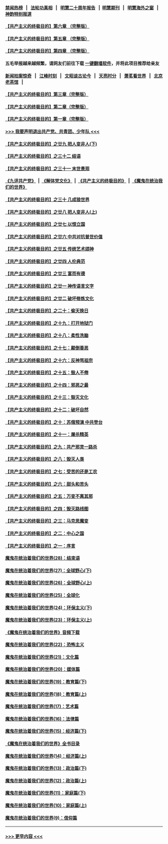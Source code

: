 #### [禁闻热榜](热点新闻.md?=0)  &nbsp;&nbsp;|&nbsp;&nbsp; [法轮功真相](https://github.com/gfw-breaker/truth/blob/master/README.md?=0) &nbsp;&nbsp;|&nbsp;&nbsp; [明慧二十周年报告](https://github.com/gfw-breaker/mh-reports/blob/master/README.md?=0) &nbsp;&nbsp;|&nbsp;&nbsp;[明慧期刊](https://github.com/gfw-breaker/mh-qikan) &nbsp;&nbsp;|&nbsp;&nbsp; [明慧海外之窗](https://github.com/gfw-breaker/mh-news/blob/master/README.md?=0) &nbsp;&nbsp;|&nbsp;&nbsp; [神韵特别报道](https://github.com/gfw-breaker/mh-news/blob/master/shenyun.md?=0)
#### [【共产主义的终极目的】第六章 （完整版）](../pages/nsc422/n11428913.md?t=03102202) 
#### [【共产主义的终极目的】第五章 （完整版）](../pages/nsc422/n11428912.md?t=03102202) 
#### [【共产主义的终极目的】第四章 （完整版）](../pages/nsc422/n11428907.md?t=03102202) 
#### 五毛举报越来越频繁，请网友们前往下载 [一键翻墙软件](https://github.com/gfw-breaker/ssr-accounts)，并将此项目推荐给亲友
#### [新闻拍案惊奇](https://github.com/gfw-breaker/banned-news/blob/master/pages/link4.md) &nbsp;&nbsp;|&nbsp;&nbsp; [江峰时刻](https://github.com/gfw-breaker/banned-news/blob/master/pages/link4.md) &nbsp;&nbsp;|&nbsp;&nbsp; [文昭谈古论今](https://github.com/gfw-breaker/banned-news/blob/master/pages/link4.md) &nbsp;&nbsp;|&nbsp;&nbsp; [天亮时分](https://github.com/gfw-breaker/banned-news/blob/master/pages/link4.md) &nbsp;&nbsp;|&nbsp;&nbsp; [萧茗看世界](https://github.com/gfw-breaker/banned-news/blob/master/pages/link4.md) &nbsp;&nbsp;|&nbsp;&nbsp; [北京老茶馆](https://github.com/gfw-breaker/banned-news/blob/master/pages/link4.md) &nbsp;&nbsp;|&nbsp;&nbsp; 
#### [【共产主义的终极目的】第三章（完整版）](../pages/nsc422/n11428848.md?t=03102202) 
#### [【共产主义的终极目的】第二章（完整版）](../pages/nsc422/n11428831.md?t=03102202) 
#### [【共产主义的终极目的】第一章（完整版）](../pages/nsc422/n11417651.md?t=03102202) 
#### [>>> 我要声明退出共产党、共青团、少年队 <<<](https://github.com/begood0513/goodnews/blob/master/quit/letter.md) 
#### [【共产主义的终极目的】之廿九 把人变非人(下)](../pages/nsc422/n11344140.md?t=03102202) 
#### [【共产主义的终极目的】之三十二 结语](../pages/nsc422/n11360535.md?t=03102202) 
#### [【共产主义的终极目的】之三十一 末世景观](../pages/nsc422/n11351129.md?t=03102202) 
#### [《九评共产党》](https://github.com/begood0513/9ping.md/blob/master/README.md) &nbsp;|&nbsp; [《解体党文化》](../../../../jtdwh.md/blob/master/README.md)  &nbsp;|&nbsp; [《共产主义的终极目的》](../../../../gczydzjmd.md/blob/master/README.md) &nbsp;|&nbsp; [《魔鬼在统治我们的世界》](../../../../mgztzwmdsj.md/blob/master/README.md) 
#### [【共产主义的终极目的】之三十 几成狼世界](../pages/nsc422/n11348280.md?t=03102202) 
#### [【共产主义的终极目的】之廿八 把人变非人(上)](../pages/nsc422/n11340492.md?t=03102202) 
#### [【共产主义的终极目的】之廿七 以恨立国](../pages/nsc422/n11336944.md?t=03102202) 
#### [【共产主义的终极目的】之廿六 中共对抗普世价值](../pages/nsc422/n11324785.md?t=03102202) 
#### [【共产主义的终极目的】之廿五 传统艺术颂神](../pages/nsc422/n11296396.md?t=03102202) 
#### [【共产主义的终极目的】之廿四 人伦典范](../pages/nsc422/n11296397.md?t=03102202) 
#### [【共产主义的终极目的】之廿三 富而有德](../pages/nsc422/n11283598.md?t=03102202) 
#### [【共产主义的终极目的】之廿一 神传语言文字](../pages/nsc422/n11263265.md?t=03102202) 
#### [【共产主义的终极目的】之廿二 破坏修炼文化](../pages/nsc422/n11245728.md?t=03102202) 
#### [【共产主义的终极目的】之二十：偷天换日](../pages/nsc422/n11238846.md?t=03102202) 
#### [【共产主义的终极目的】之十九：打开地狱门](../pages/nsc422/n11206376.md?t=03102202) 
#### [【共产主义的终极目的】之十八：柔性洗脑](../pages/nsc422/n11199994.md?t=03102202) 
#### [【共产主义的终极目的】之十七：颠倒善恶](../pages/nsc422/n11179782.md?t=03102202) 
#### [【共产主义的终极目的】之十六：反神骂祖宗](../pages/nsc422/n11166798.md?t=03102202) 
#### [【共产主义的终极目的】之十五：毁人不倦](../pages/nsc422/n11166792.md?t=03102202) 
#### [【共产主义的终极目的】之十四：邪恶之最](../pages/nsc422/n11150249.md?t=03102202) 
#### [【共产主义的终极目的】之十三：毁灭文化](../pages/nsc422/n11135227.md?t=03102202) 
#### [【共产主义的终极目的】之十二：破坏自然](../pages/nsc422/n11135214.md?t=03102202) 
#### [【共产主义的终极目的】之十：苏俄预演 中共登台](../pages/nsc422/n11118424.md?t=03102202) 
#### [【共产主义的终极目的】之十一：屠杀精英](../pages/nsc422/n11118442.md?t=03102202) 
#### [【共产主义的终极目的】之九：共产邪灵一路杀](../pages/nsc422/n11114139.md?t=03102202) 
#### [【共产主义的终极目的】之八：毁灭人类](../pages/nsc422/n11108503.md?t=03102202) 
#### [【共产主义的终极目的】之七：受苦的还是工农](../pages/nsc422/n11101809.md?t=03102202) 
#### [【共产主义的终极目的】之六：甜头和苦头](../pages/nsc422/n11096971.md?t=03102202) 
#### [【共产主义的终极目的】之五：万变不离其邪](../pages/nsc422/n11091285.md?t=03102202) 
#### [【共产主义的终极目的】之四：毁灭路线图](../pages/nsc422/n11086284.md?t=03102202) 
#### [【共产主义的终极目的】之三：马克思魔变](../pages/nsc422/n11061941.md?t=03102202) 
#### [【共产主义的终极目的】之二：中心之国](../pages/nsc422/n11047728.md?t=03102202) 
#### [【共产主义的终极目的】之一：序言](../pages/nsc422/n11086077.md?t=03102202) 
#### [魔鬼在统治着我们的世界(28)：结束语](../pages/nsc422/n10936246.md?t=03102202) 
#### [魔鬼在统治着我们的世界(27)：全球野心(下)](../pages/nsc422/n10928319.md?t=03102202) 
#### [魔鬼在统治着我们的世界(26)：全球野心(上)](../pages/nsc422/n10900318.md?t=03102202) 
#### [魔鬼在统治着我们的世界(25)：全球化](../pages/nsc422/n10788205.md?t=03102202) 
#### [魔鬼在统治着我们的世界(24)：环保主义(下)](../pages/nsc422/n10695307.md?t=03102202) 
#### [魔鬼在统治着我们的世界(23)：环保主义(上)](../pages/nsc422/n10688613.md?t=03102202) 
#### [《魔鬼在统治着我们的世界》音频下载](../pages/nsc422/n10635553.md?t=03102202) 
#### [魔鬼在统治着我们的世界(22)：恐怖主义](../pages/nsc422/n10614727.md?t=03102202) 
#### [魔鬼在统治着我们的世界(21)：文化篇](../pages/nsc422/n10597706.md?t=03102202) 
#### [魔鬼在统治着我们的世界(20)：媒体篇](../pages/nsc422/n10586579.md?t=03102202) 
#### [魔鬼在统治着我们的世界(19)：教育篇(下)](../pages/nsc422/n10564808.md?t=03102202) 
#### [魔鬼在统治着我们的世界(18)：教育篇(上)](../pages/nsc422/n10526970.md?t=03102202) 
#### [魔鬼在统治着我们的世界(17)：艺术篇](../pages/nsc422/n10499093.md?t=03102202) 
#### [魔鬼在统治着我们的世界(16)：法律篇](../pages/nsc422/n10485969.md?t=03102202) 
#### [魔鬼在统治着我们的世界(15)：经济篇(下)](../pages/nsc422/n10469975.md?t=03102202) 
#### [《魔鬼在统治着我们的世界》全书目录](../pages/nsc422/n10464261.md?t=03102202) 
#### [魔鬼在统治着我们的世界(14)：经济篇(上)](../pages/nsc422/n10457370.md?t=03102202) 
#### [魔鬼在统治着我们的世界(13)：政治篇(下)](../pages/nsc422/n10448270.md?t=03102202) 
#### [魔鬼在统治着我们的世界(12)：政治篇(上)](../pages/nsc422/n10444576.md?t=03102202) 
#### [魔鬼在统治着我们的世界(11)：家庭篇(下)](../pages/nsc422/n10440961.md?t=03102202) 
#### [魔鬼在统治着我们的世界(10)：家庭篇(上)](../pages/nsc422/n10435448.md?t=03102202) 
#### [魔鬼在统治着我们的世界(9)：信仰篇](../pages/nsc422/n10432159.md?t=03102202) 

----
#### [ >>> 更早内容 <<< ](../indexes/nsc422-earlier.md)

